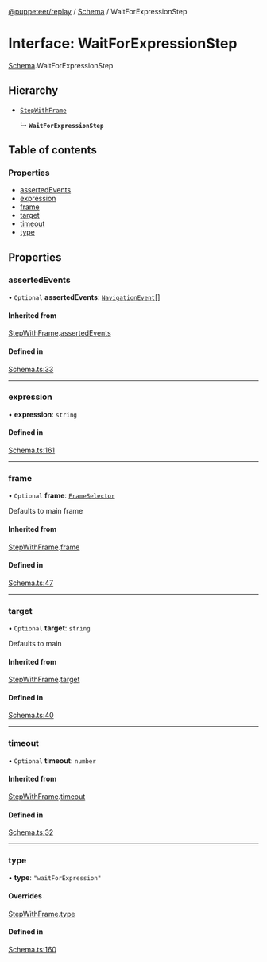 [@puppeteer/replay](../README.md) / [Schema](../modules/Schema.md) / WaitForExpressionStep

# Interface: WaitForExpressionStep

[Schema](../modules/Schema.md).WaitForExpressionStep

## Hierarchy

- [`StepWithFrame`](Schema.StepWithFrame.md)

  ↳ **`WaitForExpressionStep`**

## Table of contents

### Properties

- [assertedEvents](Schema.WaitForExpressionStep.md#assertedevents)
- [expression](Schema.WaitForExpressionStep.md#expression)
- [frame](Schema.WaitForExpressionStep.md#frame)
- [target](Schema.WaitForExpressionStep.md#target)
- [timeout](Schema.WaitForExpressionStep.md#timeout)
- [type](Schema.WaitForExpressionStep.md#type)

## Properties

### assertedEvents

• `Optional` **assertedEvents**: [`NavigationEvent`](Schema.NavigationEvent.md)[]

#### Inherited from

[StepWithFrame](Schema.StepWithFrame.md).[assertedEvents](Schema.StepWithFrame.md#assertedevents)

#### Defined in

[Schema.ts:33](https://github.com/puppeteer/replay/blob/main/src/Schema.ts#L33)

___

### expression

• **expression**: `string`

#### Defined in

[Schema.ts:161](https://github.com/puppeteer/replay/blob/main/src/Schema.ts#L161)

___

### frame

• `Optional` **frame**: [`FrameSelector`](../modules/Schema.md#frameselector)

Defaults to main frame

#### Inherited from

[StepWithFrame](Schema.StepWithFrame.md).[frame](Schema.StepWithFrame.md#frame)

#### Defined in

[Schema.ts:47](https://github.com/puppeteer/replay/blob/main/src/Schema.ts#L47)

___

### target

• `Optional` **target**: `string`

Defaults to main

#### Inherited from

[StepWithFrame](Schema.StepWithFrame.md).[target](Schema.StepWithFrame.md#target)

#### Defined in

[Schema.ts:40](https://github.com/puppeteer/replay/blob/main/src/Schema.ts#L40)

___

### timeout

• `Optional` **timeout**: `number`

#### Inherited from

[StepWithFrame](Schema.StepWithFrame.md).[timeout](Schema.StepWithFrame.md#timeout)

#### Defined in

[Schema.ts:32](https://github.com/puppeteer/replay/blob/main/src/Schema.ts#L32)

___

### type

• **type**: ``"waitForExpression"``

#### Overrides

[StepWithFrame](Schema.StepWithFrame.md).[type](Schema.StepWithFrame.md#type)

#### Defined in

[Schema.ts:160](https://github.com/puppeteer/replay/blob/main/src/Schema.ts#L160)
